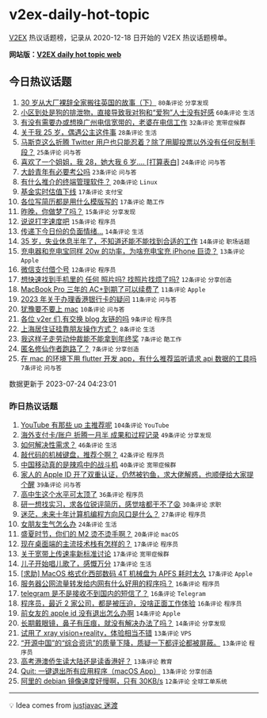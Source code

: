 # v2ex-daily-hot-topic

[V2EX](https://www.v2ex.com/) 热议话题榜，记录从 2020-12-18 日开始的 V2EX 热议话题榜单。

**网站版：[V2EX daily hot topic web](https://boojack.github.io/v2ex-daily-hot-topic-web/)**

## 今日热议话题

<!-- TODAY BEGIN -->

1. [30 岁从大厂裸辞全家搬往英国的故事（下）](https://www.v2ex.com/t/959091) `80条评论` `分享发现`
1. [小区到处是狗的排泄物，直接导致我对狗和“爱狗”人士没有好感](https://www.v2ex.com/t/959099) `60条评论` `生活`
1. [有没有需要办或想换广州电信宽带的，老婆在电信工作](https://www.v2ex.com/t/959100) `32条评论` `宽带症候群`
1. [关于我 25 岁，偶遇公主这件事](https://www.v2ex.com/t/959112) `28条评论` `生活`
1. [马斯克这么折腾 Twitter 用户也只能忍着？除了用脚投票以外没有任何反制手段？](https://www.v2ex.com/t/959122) `25条评论` `问与答`
1. [喜欢了一个姐姐，我 28，她大我 6 岁.... [打算表白]](https://www.v2ex.com/t/959145) `24条评论` `问与答`
1. [大龄青年有必要考公吗](https://www.v2ex.com/t/959101) `23条评论` `问与答`
1. [有什么推介的终端管理软件？](https://www.v2ex.com/t/959114) `20条评论` `Linux`
1. [基金实时估值下线](https://www.v2ex.com/t/959163) `17条评论` `支付宝`
1. [各位写简历都是用什么模版写的](https://www.v2ex.com/t/959149) `17条评论` `酷工作`
1. [昨晚，你做梦了吗？](https://www.v2ex.com/t/959120) `15条评论` `分享发现`
1. [说说打字速度吧](https://www.v2ex.com/t/959115) `15条评论` `程序员`
1. [传递下今日份的负面情绪…](https://www.v2ex.com/t/959165) `14条评论` `生活`
1. [35 岁，失业休息半年了，不知道还能不能找到合适的工作](https://www.v2ex.com/t/959148) `14条评论` `职场话题`
1. [充电器和充电宝同样 20w 的功率，为啥充电宝充 iPhone 巨烫？](https://www.v2ex.com/t/959131) `13条评论` `Apple`
1. [微信支付借个号](https://www.v2ex.com/t/959160) `12条评论` `程序员`
1. [想快速找到手机里的 任何 照片吗? 找照片找烦了吗?](https://www.v2ex.com/t/959126) `12条评论` `分享创造`
1. [MacBook Pro 三年的 AC+到期了可以续费了](https://www.v2ex.com/t/959110) `11条评论` `Apple`
1. [2023 年关于办理香港银行卡的疑问](https://www.v2ex.com/t/959108) `11条评论` `问与答`
1. [犹豫要不要上 mac](https://www.v2ex.com/t/959129) `10条评论` `问与答`
1. [各位 v2er 们,有交换 blog 友链的吗](https://www.v2ex.com/t/959167) `9条评论` `程序员`
1. [上海居住证挂靠朋友操作方式？](https://www.v2ex.com/t/959123) `8条评论` `生活`
1. [我这样子走劳动仲裁能不能拿到年终奖](https://www.v2ex.com/t/959177) `7条评论` `酷工作`
1. [匿名修仙作者跑路了？](https://www.v2ex.com/t/959151) `7条评论` `分享创造`
1. [在 mac 的环境下用 flutter 开发 app，有什么推荐监听请求 api 数据的工具吗](https://www.v2ex.com/t/959102) `7条评论` `问与答`

数据更新于 2023-07-24 04:23:01

<!-- TODAY END -->

### 昨日热议话题

<!-- YESTERDAY BEGIN -->

1. [YouTube 有那些 up 主推荐呢](https://www.v2ex.com/t/958926) `104条评论` `YouTube`
1. [海外支付卡/账户 折腾一月半 成果和过程记录](https://www.v2ex.com/t/958993) `49条评论` `分享发现`
1. [如何解决性需求？](https://www.v2ex.com/t/958987) `46条评论` `生活`
1. [敲代码的机械键盘，推荐个啊？](https://www.v2ex.com/t/959004) `42条评论` `程序员`
1. [中国移动真的是辣鸡中的战斗机](https://www.v2ex.com/t/959008) `40条评论` `宽带症候群`
1. [家人的 Apple ID 开了双重认证，仍然被钓鱼，求大佬解惑，也顺便给大家提个醒](https://www.v2ex.com/t/959041) `39条评论` `问与答`
1. [高中生这个水平可太顶了](https://www.v2ex.com/t/958933) `36条评论` `程序员`
1. [研一想找实习，求各位锐评简历，感觉啥都干不了😩](https://www.v2ex.com/t/958948) `30条评论` `求职`
1. [迷茫，未来十年计算机编程方向风口是什么？](https://www.v2ex.com/t/958923) `27条评论` `程序员`
1. [女朋友生气怎么办](https://www.v2ex.com/t/959053) `24条评论` `生活`
1. [盛夏时节，你们的 M2 烫不烫手啊？](https://www.v2ex.com/t/958995) `20条评论` `macOS`
1. [现在桌面端的主流技术栈有怎样的？](https://www.v2ex.com/t/959052) `17条评论` `程序员`
1. [关于宽带上传速率新标准讨论](https://www.v2ex.com/t/959010) `17条评论` `宽带症候群`
1. [儿子开始唱儿歌了，感慨万分](https://www.v2ex.com/t/958988) `17条评论` `生活`
1. [[求助] MacOS 格式化西部数码 4T 机械盘为 APFS 耗时太久](https://www.v2ex.com/t/958952) `17条评论` `Apple`
1. [服务器公网流量转发给内网有什么好用的程序吗？](https://www.v2ex.com/t/958956) `16条评论` `程序员`
1. [telegram 是不是接收不到国内的短信了？](https://www.v2ex.com/t/958953) `16条评论` `Telegram`
1. [程序员，最近 2 家公司，都是被压迫，没啥正面工作体验](https://www.v2ex.com/t/958924) `16条评论` `程序员`
1. [前女友的 apple id 没有退出怎么办啊](https://www.v2ex.com/t/958996) `14条评论` `Apple`
1. [长期戴眼镜，鼻子有压痕，就没有解决办法了吗？](https://www.v2ex.com/t/958974) `14条评论` `分享发现`
1. [试用了 xray vision+reality，体验相当不错](https://www.v2ex.com/t/958967) `13条评论` `VPS`
1. [“开源中国”的“综合资讯”的质量下降，质疑一下都评论都被屏蔽。](https://www.v2ex.com/t/958962) `13条评论` `程序员`
1. [高考港澳侨生读大陆还是读香港好？](https://www.v2ex.com/t/958961) `13条评论` `教育`
1. [Quit: 一键退出所有应用程序（macOS App）](https://www.v2ex.com/t/958958) `13条评论` `分享创造`
1. [阿里的 debian 镜像速度好慢啊，只有 30KB/s](https://www.v2ex.com/t/958931) `12条评论` `全球工单系统`

<!-- YESTERDAY END -->

---

💡 Idea comes from [justjavac 迷渡](https://github.com/justjavac/)
